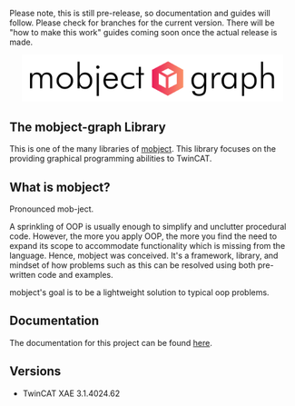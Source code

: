 Please note, this is still pre-release, so documentation and guides will follow.  Please check for branches for the current version.  There will be "how to make this work" guides coming soon once the actual release is made. 

<p align="center">
  <picture>
    <source media="(prefers-color-scheme: dark)" srcset="./docs/images/logo-dark.svg">
    <source media="(prefers-color-scheme: light)" srcset="./docs/images/logo-light.svg">
    <img alt="Mobject logo" img width="460" src="/docs/images/logo-light.svg">
  </picture>
</p>

## The mobject-graph Library

This is one of the many libraries of [mobject](http://mobject.org). This library focuses on the providing graphical programming abilities to TwinCAT.

## What is mobject?

Pronounced mob-ject.

A sprinkling of OOP is usually enough to simplify and unclutter procedural code. However, the more you apply OOP, the more you find the need to expand its scope to accommodate functionality which is missing from the language. Hence, mobject was conceived. It's a framework, library, and mindset of how problems such as this can be resolved using both pre-written code and examples.

mobject's goal is to be a lightweight solution to typical oop problems.

## Documentation

The documentation for this project can be found [here](http://graph.mobject.org/#/).

## Versions

- TwinCAT XAE 3.1.4024.62
